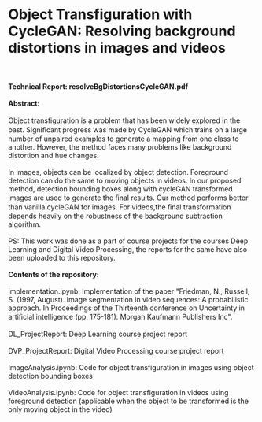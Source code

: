 # Object Transfiguration with CycleGAN: Resolving background distortions in images and videos
<br /><br />
**Technical Report: resolveBgDistortionsCycleGAN.pdf**
<br /><br />
**Abstract:**
<br /><br />
Object transﬁguration is a problem that has been widely explored in the past. Signiﬁcant progress was made by CycleGAN which trains on a large number of unpaired examples to generate a mapping from one class to another. However, the method faces many problems like background distortion and hue changes. 
<br /><br />
In images, objects can be localized by object detection. Foreground detection can do the same to moving objects in videos. In our proposed method, detection bounding boxes along with cycleGAN transformed images are used to generate the ﬁnal results. Our method performs better than vanilla cycleGAN for images. For videos,the ﬁnal transformation depends heavily on the robustness of the background subtraction algorithm.
<br /><br />
PS: This work was done as a part of course projects for the courses Deep Learning and Digital Video Processing, the reports for the same have also been uploaded to this repository. 
<br /><br />
**Contents of the repository:** <br /><br />
implementation.ipynb: Implementation of the paper "Friedman, N., Russell, S. (1997, August). Image segmentation in video sequences: A probabilistic approach. In Proceedings of the Thirteenth conference on Uncertainty in artiﬁcial intelligence (pp. 175-181). Morgan Kaufmann Publishers Inc".<br /><br />
DL_ProjectReport: Deep Learning course project report<br /><br />
DVP_ProjectReport: Digital Video Processing course project report<br /><br />
ImageAnalysis.ipynb: Code for object transfiguration in images using object detection bounding boxes <br /><br />
VideoAnalysis.ipynb: Code for object transfiguration in videos using foreground detection (applicable when the object to be transformed is the only moving object in the video)  <br /><br />

